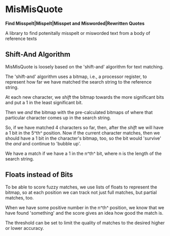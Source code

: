 # MisMisQuote

**Find Misspelt|Mispelt|Misspet and Misworded|Rewritten Quotes**

A library to find potenitally misspelt or misworded text from a body of reference texts

## Shift-And Algorithm

MisMisQuote is loosely based on the 'shift-and' algorithm for text matching.

The 'shift-and' algorithm uses a bitmap, i.e., a processor register, to represent how far we have matched the
search string to the reference string.

At each new character, we _shift_ the bitmap towards the more significant bits and put a 1 in
the least significant bit.

Then we _and_ the bitmap with the pre-calculated bitmaps of where that particular character
comes up in the search string.

So, if we have matched 4 characters so far, then, after the _shift_ we will have a 1 bit
in the 5^th^ position. Now if the current character matches, then we should have a 1 bit
in the character's bitmap, too, so the bit would 'survive' the _and_ and continue
to 'bubble up'.

We have a match if we have a 1 in the n^th^ bit, where n is the length of the search string.

## Floats instead of Bits

To be able to score fuzzy matches, we use lists of floats to represent the bitmap, so
at each position we can track not just full matches, but partial matches, too.

When we have some positive number in the n^th^ position, we know that we have found
'something' and the score gives an idea how good the match is.

The threshold can be set to limit the quality of matches to the desired higher or
lower accuracy.
